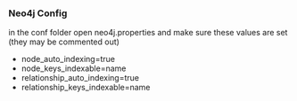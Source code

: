 ### Neo4j Config
in the conf folder open neo4j.properties and make sure these values are set (they may be commented out)
  - node_auto_indexing=true
  - node_keys_indexable=name
  - relationship_auto_indexing=true
  - relationship_keys_indexable=name